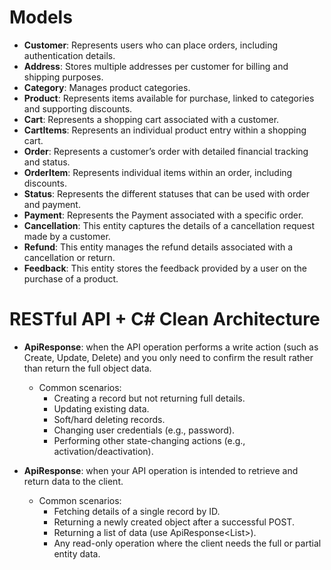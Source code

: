 # Models
- **Customer**: Represents users who can place orders, including authentication details. 
- **Address**: Stores multiple addresses per customer for billing and shipping purposes. 
- **Category**: Manages product categories. 
- **Product**: Represents items available for purchase, linked to categories and supporting discounts. 
- **Cart**: Represents a shopping cart associated with a customer. 
- **CartItems**: Represents an individual product entry within a shopping cart. 
- **Order**: Represents a customer’s order with detailed financial tracking and status. 
- **OrderItem**: Represents individual items within an order, including discounts. 
- **Status**: Represents the different statuses that can be used with order and payment. 
- **Payment**: Represents the Payment associated with a specific order.
- **Cancellation**: This entity captures the details of a cancellation request made by a customer.
- **Refund**: This entity manages the refund details associated with a cancellation or return.
- **Feedback**: This entity stores the feedback provided by a user on the purchase of a product.

# RESTful API + C# Clean Architecture
- **ApiResponse<ConfirmationResponseDTO>**: when the API operation performs a write action (such as Create, Update, Delete) and you only need to confirm the result rather than return the full object data.
  - Common scenarios:
    - Creating a record but not returning full details.
    - Updating existing data.
    - Soft/hard deleting records.
    - Changing user credentials (e.g., password).
    - Performing other state-changing actions (e.g., activation/deactivation).
    
- **ApiResponse<T>**: when your API operation is intended to retrieve and return data to the client.
  - Common scenarios:
    - Fetching details of a single record by ID.
    - Returning a newly created object after a successful POST.
    - Returning a list of data (use ApiResponse<List<T>>).
    - Any read-only operation where the client needs the full or partial entity data.